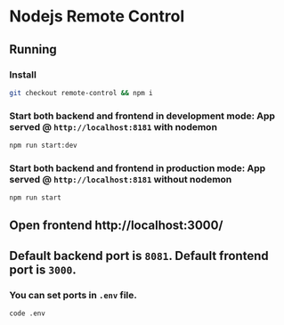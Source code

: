 # Nodejs Remote Control
## Running
### Install
```bash
git checkout remote-control && npm i
```
### Start both backend and frontend in development mode: App served @ `http://localhost:8181` with nodemon
```bash
npm run start:dev
```
### Start both backend and frontend in production mode: App served @ `http://localhost:8181` without nodemon
```bash
npm run start
```
## Open frontend http://localhost:3000/
## Default backend port is `8081`. Default frontend port is `3000`.
### You can set ports in `.env` file.
```bash
code .env
```